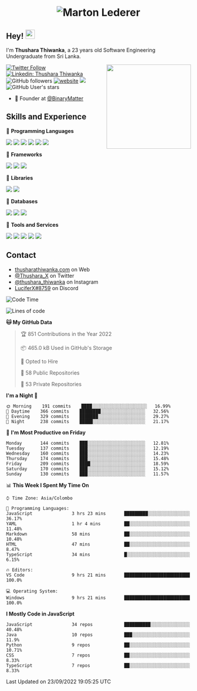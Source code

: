 <h1 align="center">
  <img src="https://raw.githubusercontent.com/ThusharaX/ThusharaX/master/name.svg" alt="Marton Lederer" />
</h1>

## Hey! <img src="https://media.giphy.com/media/hvRJCLFzcasrR4ia7z/giphy.gif" width="25px" height="25px">  
I'm <strong>Thushara Thiwanka</strong>, a 23 years old Software Engineering Undergraduate from Sri Lanka.

<img align='right' src="https://media.giphy.com/media/M9gbBd9nbDrOTu1Mqx/giphy.gif" width="230">

[![Twitter Follow](https://img.shields.io/twitter/follow/Thushara_X?label=Follow)](https://twitter.com/intent/follow?screen_name=Thushara_X)
[![Linkedin: Thushara Thiwanka](https://img.shields.io/badge/-Thushara_Thiwanaka-blue?style=flat-square&logo=Linkedin&logoColor=white&link=https://www.linkedin.com/in/thushara-thiwanka/)](https://www.linkedin.com/in/thushara-thiwanka/)
![GitHub followers](https://img.shields.io/github/followers/ThusharaX?label=Follow&style=social)
[![website](https://img.shields.io/badge/Website-46a2f1.svg?&style=flat-square&logo=Google-Chrome&logoColor=white&link=https://anmolsingh.me/)](https://thusharathiwanka.com/)
![](https://camo.githubusercontent.com/f1c00c1d3c0d9b8f4431c8082be05835cd7795233799bcef63c216d59cf4f6a0/68747470733a2f2f6b6f6d617265762e636f6d2f67687076632f3f757365726e616d653d546875736861726158267374796c653d666c617426636f6c6f723d627269676874677265656e)
![GitHub User's stars](https://img.shields.io/github/stars/ThusharaX?affiliations=OWNER%2CCOLLABORATOR%2CORGANIZATION_MEMBER&style=social)

<!-- - 🧭 Founder at [@Nano-Spark](https://github.com/Nano-Spark) -->
- 🧭 Founder at [@BinaryMatter](https://github.com/BinaryMatter)

<!-- - 👥 Core team member at [@Binary-Matter](https://github.com/Binary-Matter) and [@SLIIT-2020-June](https://github.com/SLIIT-2020-June) -->

## Skills and Experience
🔴 <strong>Programming Languages</strong>

![](https://img.shields.io/badge/Python-3776AB?style=for-the-badge&logo=python&logoColor=white)
![](https://img.shields.io/badge/C-00599C?style=for-the-badge&logo=c&logoColor=white)
![](https://img.shields.io/badge/C%2B%2B-00599C?style=for-the-badge&logo=c%2B%2B&logoColor=white)
![](https://img.shields.io/badge/JavaScript-F7DF1E?style=for-the-badge&logo=javascript&logoColor=black)
![](https://img.shields.io/badge/Java-ED8B00?style=for-the-badge&logo=java&logoColor=white)
![](https://img.shields.io/badge/PHP-777BB4?style=for-the-badge&logo=php&logoColor=white)

🔴 <strong>Frameworks</strong>

![](https://img.shields.io/badge/Django-092E20?style=for-the-badge&logo=django&logoColor=white)
![](https://img.shields.io/badge/Flask-000000?style=for-the-badge&logo=flask&logoColor=white)
![](https://img.shields.io/badge/Bootstrap-563D7C?style=for-the-badge&logo=bootstrap&logoColor=white)

🔴 <strong>Libraries</strong>

![](https://img.shields.io/badge/React-20232A?style=for-the-badge&logo=react&logoColor=61DAFB)
![](https://img.shields.io/badge/Redux-593D88?style=for-the-badge&logo=redux&logoColor=white)

🔴 <strong>Databases</strong>

![](https://img.shields.io/badge/PostgreSQL-316192?style=for-the-badge&logo=postgresql&logoColor=white)
![](	https://img.shields.io/badge/SQLite-07405E?style=for-the-badge&logo=sqlite&logoColor=white)
![](	https://img.shields.io/badge/MySQL-00000F?style=for-the-badge&logo=mysql&logoColor=white)

🔴 <strong>Tools and Services</strong>

![](https://img.shields.io/badge/Git-F05032?style=for-the-badge&logo=git&logoColor=white)
![](	https://img.shields.io/badge/Heroku-430098?style=for-the-badge&logo=heroku&logoColor=white)
![](https://img.shields.io/badge/Visual_Studio_Code-0078D4?style=for-the-badge&logo=visual%20studio%20code&logoColor=white)
![](https://img.shields.io/badge/Visual_Studio_2019-5C2D91?style=for-the-badge&logo=visual%20studio&logoColor=white)
![](https://img.shields.io/badge/firebase-ffca28?style=for-the-badge&logo=firebase&logoColor=white)

## Contact
- [thusharathiwanka.com](https://thusharathiwanka.com/) on Web
- [@Thushara_X](https://twitter.com/Thushara_X/) on Twitter
- [@thushara_thiwanka](https://www.instagram.com/thushara_thiwanka/) on Instagram
- [LuciferX#8759](./) on Discord

<!--START_SECTION:waka-->
![Code Time](http://img.shields.io/badge/Code%20Time-538%20hrs%209%20mins-blue)

![Lines of code](https://img.shields.io/badge/From%20Hello%20World%20I%27ve%20Written-661%20Thousand%20lines%20of%20code-blue)

**🐱 My GitHub Data** 

> 🏆 851 Contributions in the Year 2022
 > 
> 📦 465.0 kB Used in GitHub's Storage 
 > 
> 💼 Opted to Hire
 > 
> 📜 58 Public Repositories 
 > 
> 🔑 53 Private Repositories  
 > 
**I'm a Night 🦉** 

```text
🌞 Morning    191 commits    ████░░░░░░░░░░░░░░░░░░░░░   16.99% 
🌆 Daytime    366 commits    ████████░░░░░░░░░░░░░░░░░   32.56% 
🌃 Evening    329 commits    ███████░░░░░░░░░░░░░░░░░░   29.27% 
🌙 Night      238 commits    █████░░░░░░░░░░░░░░░░░░░░   21.17%

```
📅 **I'm Most Productive on Friday** 

```text
Monday       144 commits    ███░░░░░░░░░░░░░░░░░░░░░░   12.81% 
Tuesday      137 commits    ███░░░░░░░░░░░░░░░░░░░░░░   12.19% 
Wednesday    160 commits    ███░░░░░░░░░░░░░░░░░░░░░░   14.23% 
Thursday     174 commits    ███░░░░░░░░░░░░░░░░░░░░░░   15.48% 
Friday       209 commits    ████░░░░░░░░░░░░░░░░░░░░░   18.59% 
Saturday     170 commits    ███░░░░░░░░░░░░░░░░░░░░░░   15.12% 
Sunday       130 commits    ███░░░░░░░░░░░░░░░░░░░░░░   11.57%

```


📊 **This Week I Spent My Time On** 

```text
⌚︎ Time Zone: Asia/Colombo

💬 Programming Languages: 
JavaScript               3 hrs 23 mins       █████████░░░░░░░░░░░░░░░░   36.17% 
YAML                     1 hr 4 mins         ██░░░░░░░░░░░░░░░░░░░░░░░   11.48% 
Markdown                 58 mins             ██░░░░░░░░░░░░░░░░░░░░░░░   10.48% 
HTML                     47 mins             ██░░░░░░░░░░░░░░░░░░░░░░░   8.47% 
TypeScript               34 mins             █░░░░░░░░░░░░░░░░░░░░░░░░   6.15%

🔥 Editors: 
VS Code                  9 hrs 21 mins       █████████████████████████   100.0%

💻 Operating System: 
Windows                  9 hrs 21 mins       █████████████████████████   100.0%

```

**I Mostly Code in JavaScript** 

```text
JavaScript               34 repos            ██████████░░░░░░░░░░░░░░░   40.48% 
Java                     10 repos            ███░░░░░░░░░░░░░░░░░░░░░░   11.9% 
Python                   9 repos             ██░░░░░░░░░░░░░░░░░░░░░░░   10.71% 
CSS                      7 repos             ██░░░░░░░░░░░░░░░░░░░░░░░   8.33% 
TypeScript               7 repos             ██░░░░░░░░░░░░░░░░░░░░░░░   8.33%

```



 Last Updated on 23/09/2022 19:05:25 UTC
<!--END_SECTION:waka-->
